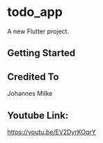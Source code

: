 # todo_app

A new Flutter project.

## Getting Started

## Credited To
Johannes Milke 

## Youtube Link:
https://youtu.be/EV2DyrKOqrY

